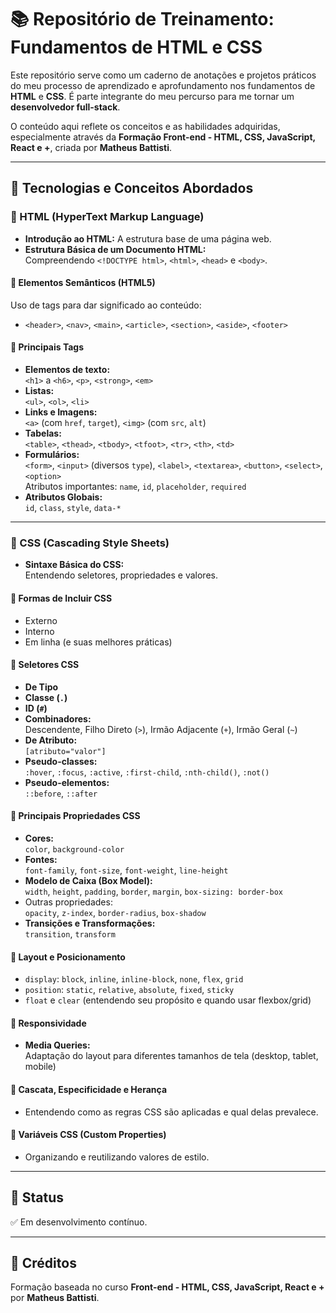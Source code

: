 # 📚 Repositório de Treinamento: Fundamentos de HTML e CSS

Este repositório serve como um caderno de anotações e projetos práticos do meu processo de aprendizado e aprofundamento nos fundamentos de **HTML** e **CSS**. 
É parte integrante do meu percurso para me tornar um **desenvolvedor full-stack**.

O conteúdo aqui reflete os conceitos e as habilidades adquiridas, especialmente através da **Formação Front-end - HTML, CSS, JavaScript, React e +**, criada por 
**Matheus Battisti**.

---

## 🚀 Tecnologias e Conceitos Abordados

### 📄 HTML (HyperText Markup Language)

- **Introdução ao HTML:** A estrutura base de uma página web.
- **Estrutura Básica de um Documento HTML:**  
  Compreendendo `<!DOCTYPE html>`, `<html>`, `<head>` e `<body>`.

#### 📝 Elementos Semânticos (HTML5)

Uso de tags para dar significado ao conteúdo:
- `<header>`, `<nav>`, `<main>`, `<article>`, `<section>`, `<aside>`, `<footer>`

#### 🔖 Principais Tags

- **Elementos de texto:**  
  `<h1>` a `<h6>`, `<p>`, `<strong>`, `<em>`
- **Listas:**  
  `<ul>`, `<ol>`, `<li>`
- **Links e Imagens:**  
  `<a>` (com `href`, `target`), `<img>` (com `src`, `alt`)
- **Tabelas:**  
  `<table>`, `<thead>`, `<tbody>`, `<tfoot>`, `<tr>`, `<th>`, `<td>`
- **Formulários:**  
  `<form>`, `<input>` (diversos `type`), `<label>`, `<textarea>`, `<button>`, `<select>`, `<option>`  
  Atributos importantes: `name`, `id`, `placeholder`, `required`
- **Atributos Globais:**  
  `id`, `class`, `style`, `data-*`

---

### 🎨 CSS (Cascading Style Sheets)

- **Sintaxe Básica do CSS:**  
  Entendendo seletores, propriedades e valores.

#### 📌 Formas de Incluir CSS

- Externo
- Interno
- Em linha (e suas melhores práticas)

#### 🎯 Seletores CSS

- **De Tipo**
- **Classe (`.`)**
- **ID (`#`)**
- **Combinadores:**  
  Descendente, Filho Direto (`>`), Irmão Adjacente (`+`), Irmão Geral (`~`)
- **De Atributo:**  
  `[atributo="valor"]`
- **Pseudo-classes:**  
  `:hover`, `:focus`, `:active`, `:first-child`, `:nth-child()`, `:not()`
- **Pseudo-elementos:**  
  `::before`, `::after`

#### 🎨 Principais Propriedades CSS

- **Cores:**  
  `color`, `background-color`
- **Fontes:**  
  `font-family`, `font-size`, `font-weight`, `line-height`
- **Modelo de Caixa (Box Model):**  
  `width`, `height`, `padding`, `border`, `margin`, `box-sizing: border-box`
- Outras propriedades:  
  `opacity`, `z-index`, `border-radius`, `box-shadow`
- **Transições e Transformações:**  
  `transition`, `transform`

#### 📏 Layout e Posicionamento

- `display`: `block`, `inline`, `inline-block`, `none`, `flex`, `grid`
- `position`: `static`, `relative`, `absolute`, `fixed`, `sticky`
- `float` e `clear` (entendendo seu propósito e quando usar flexbox/grid)

#### 📱 Responsividade

- **Media Queries:**  
  Adaptação do layout para diferentes tamanhos de tela (desktop, tablet, mobile)

#### 🧩 Cascata, Especificidade e Herança

- Entendendo como as regras CSS são aplicadas e qual delas prevalece.

#### 🌈 Variáveis CSS (Custom Properties)

- Organizando e reutilizando valores de estilo.

---

## 📌 Status

✅ Em desenvolvimento contínuo.

---

## 📎 Créditos

Formação baseada no curso **Front-end - HTML, CSS, JavaScript, React e +** por **Matheus Battisti**.


